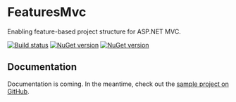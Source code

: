 # FeaturesMvc

Enabling feature-based project structure for ASP.NET MVC.

[![Build status](http://img.shields.io/appveyor/ci/mwijnands/featuresmvc.svg?style=flat)](https://ci.appveyor.com/project/mwijnands/featuresmvc) [![NuGet version](http://img.shields.io/nuget/v/XperiCode.FeaturesMvc.svg?style=flat)](https://www.nuget.org/packages/XperiCode.FeaturesMvc) [![NuGet version](http://img.shields.io/nuget/v/XperiCode.FeaturesMvc.Bundling.svg?style=flat)](https://www.nuget.org/packages/XperiCode.FeaturesMvc.Bundling)

## Documentation

Documentation is coming. In the meantime, check out the [sample project on GitHub](https://github.com/mwijnands/FeaturesMvc/tree/master/FeaturesMvc.Sample).